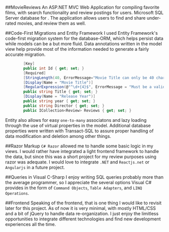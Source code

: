 ##MovieReviews
An ASP.NET MVC Web Application for compiling favorite films, with search functionality and review postings for users. Microsoft SQL Server database for . The application allows users to find and share under-rated movies, and review them as well. 

##Code-First Migrations and Entity Framework
I used Entity Framework's code-first migration system for the database-ORM, which helps persist data while models can be a but more fluid. Data annotations written in the model view help provide most of the information needed to generate a fairly accurate migration. 

```C#
        [Key]
        public int Id { get; set; }
        [Required]
        [StringLength(40, ErrorMessage="Movie Title can only be 40 characters")]
        [Display(Name = "Movie Title")]
        [RegularExpression(@"^\d+{4}$", ErrorMessage = "Must be a valid year")]
        public string Title { get; set; }
        [Display(Name = "Release Year")]
        public string year { get; set; }
        public string Director { get; set; }
        public ICollection<Review> Reviews { get; set; }
 ```
Entity also allows for easy `one-to-many` associatons and lazy loading through the use of virtual properties in the model. Additional database properties were written with Transact-SQL to assure proper handling of data modification and deletion among other things. 

##Razor Markup
`C# Razor` allowed me to handle some basic logic in my views. I would rather have integrated a light frontend framework to handle the data, but since this was a short project for my review purposes using razor was adequate. I would love to integrate `.NET` and `Reactjs.net` or `Angularjs` in a future project. 

##Queries in Visual C-Sharp
I enjoy writing SQL queries probably more than the average programmer, so I appreciate the several options Visual C# provides in the form of `Command Objects`, `Table Adapters`, and `LINQ Operations`. 

##Frontend
Speaking of the frontend, that is one thing I would like to revisit later for this project. As of now it is very minimal, with mostly HTML/CSS and a bit of jQuery to handle data re-organization. I just enjoy the limitless opportunities to integrate different technologies and find new development experiences all the time. 
